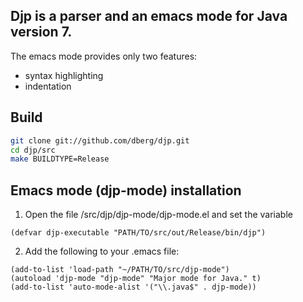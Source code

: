 Djp is a parser and an emacs mode for Java version 7.
--------------------------------------------------------------------------------

The emacs mode provides only two features:

- syntax highlighting
- indentation


Build
--------------------------------------------------------------------------------

```bash
git clone git://github.com/dberg/djp.git
cd djp/src
make BUILDTYPE=Release
```

Emacs mode (djp-mode) installation
-------------------------------------------------------------------------------

1. Open the file /src/djp/djp-mode/djp-mode.el and set the variable

```elisp
(defvar djp-executable "PATH/TO/src/out/Release/bin/djp")
```

2. Add the following to your .emacs file:

```elisp
(add-to-list 'load-path "~/PATH/TO/src/djp-mode")
(autoload 'djp-mode "djp-mode" "Major mode for Java." t)
(add-to-list 'auto-mode-alist '("\\.java$" . djp-mode))
```
